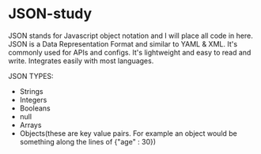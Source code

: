 # JSON-study

JSON stands for Javascript object notation and I will place all code in here. JSON is a Data Representation Format and similar to YAML & XML.
It's commonly used for APIs and configs. 
It's lightweight and easy to read and write.
Integrates easily with most languages.

JSON TYPES:
- Strings
- Integers
- Booleans
- null
- Arrays
- Objects(these are key value pairs. For example an object would be something along the lines of {"age" : 30})
